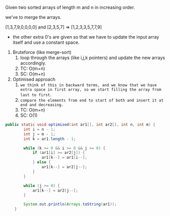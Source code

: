 Given two sorted arrays of length m and n in increasing order.

we've to merge the arrays.

[1,3,7,9,0,0,0,0] and [2,3,5,7] => [1,2,3,3,5,7,7,9]

- the other extra 0's are given so that we have to update the input array itself and use a constant space.

1. Bruteforce (like merge-sort)
   1. loop through the arrays (like i,j,k pointers) and update the new arrays accordingly.
   2. TC: O(m+n)
   3. SC: O(m+n)
2. Optimised approach
   1. `we think of this in backward terms, and we know that we have extra space in first array, so we start filling the array from last to first`.
   2. `compare the elements from end to start of both and insert it at end and decreasing.`
   3. TC: O(m+n)
   4. SC: O(1)

```java
public static void optimised(int ar1[], int ar2[], int n, int m) {
        int i = n - 1;
        int j = m - 1;
        int k = ar1.length - 1;

        while (k >= 0 && i >= 0 && j >= 0) {
            if (ar1[i] >= ar2[j]) {
                ar1[k--] = ar1[i--];
            } else {
                ar1[k--] = ar2[j--];
            }
        }

        while (j >= 0) {
            ar1[k--] = ar2[j--];
        }

        System.out.println(Arrays.toString(ar1));
    }
```